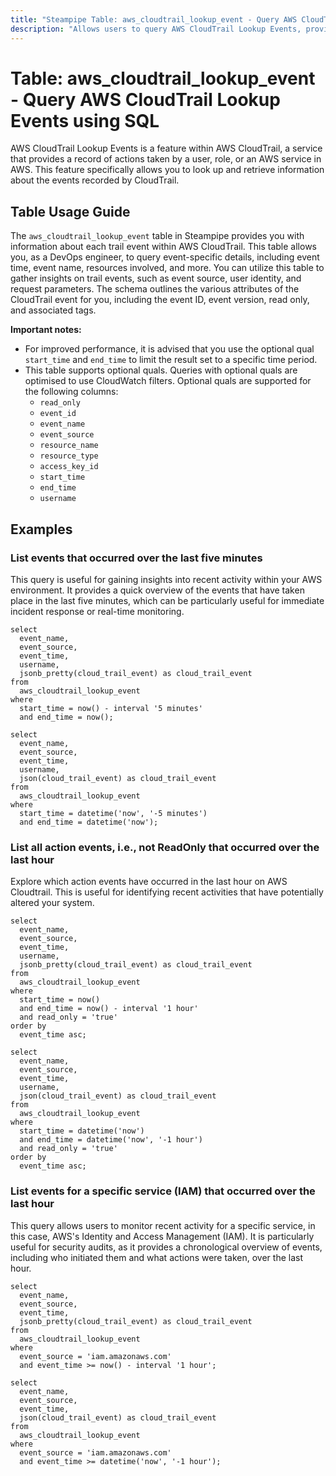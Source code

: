 ```yaml
---
title: "Steampipe Table: aws_cloudtrail_lookup_event - Query AWS CloudTrail Lookup Events using SQL"
description: "Allows users to query AWS CloudTrail Lookup Events, providing information about each trail event within AWS CloudTrail. The table can be used to retrieve details such as the event time, event name, resources involved, and much more."
---
```


# Table: aws_cloudtrail_lookup_event - Query AWS CloudTrail Lookup Events using SQL

AWS CloudTrail Lookup Events is a feature within AWS CloudTrail, a service that provides a record of actions taken by a user, role, or an AWS service in AWS. This feature specifically allows you to look up and retrieve information about the events recorded by CloudTrail.

## Table Usage Guide

The `aws_cloudtrail_lookup_event` table in Steampipe provides you with information about each trail event within AWS CloudTrail. This table allows you, as a DevOps engineer, to query event-specific details, including event time, event name, resources involved, and more. You can utilize this table to gather insights on trail events, such as event source, user identity, and request parameters. The schema outlines the various attributes of the CloudTrail event for you, including the event ID, event version, read only, and associated tags.

**Important notes:**

- For improved performance, it is advised that you use the optional qual `start_time` and `end_time` to limit the result set to a specific time period.
- This table supports optional quals. Queries with optional quals are optimised to use CloudWatch filters. Optional quals are supported for the following columns:
  - `read_only`
  - `event_id`
  - `event_name`
  - `event_source`
  - `resource_name`
  - `resource_type`
  - `access_key_id`
  - `start_time`
  - `end_time`
  - `username`

## Examples

### List events that occurred over the last five minutes

This query is useful for gaining insights into recent activity within your AWS environment. It provides a quick overview of the events that have taken place in the last five minutes, which can be particularly useful for immediate incident response or real-time monitoring.

```sql+postgres
select
  event_name,
  event_source,
  event_time,
  username,
  jsonb_pretty(cloud_trail_event) as cloud_trail_event
from
  aws_cloudtrail_lookup_event
where
  start_time = now() - interval '5 minutes'
  and end_time = now();
```

```sql+sqlite
select
  event_name,
  event_source,
  event_time,
  username,
  json(cloud_trail_event) as cloud_trail_event
from
  aws_cloudtrail_lookup_event
where
  start_time = datetime('now', '-5 minutes')
  and end_time = datetime('now');
```

### List all action events, i.e., not ReadOnly that occurred over the last hour

Explore which action events have occurred in the last hour on AWS Cloudtrail. This is useful for identifying recent activities that have potentially altered your system.

```sql+postgres
select
  event_name,
  event_source,
  event_time,
  username,
  jsonb_pretty(cloud_trail_event) as cloud_trail_event
from
  aws_cloudtrail_lookup_event
where
  start_time = now()
  and end_time = now() - interval '1 hour'
  and read_only = 'true'
order by
  event_time asc;
```

```sql+sqlite
select
  event_name,
  event_source,
  event_time,
  username,
  json(cloud_trail_event) as cloud_trail_event
from
  aws_cloudtrail_lookup_event
where
  start_time = datetime('now')
  and end_time = datetime('now', '-1 hour')
  and read_only = 'true'
order by
  event_time asc;
```

### List events for a specific service (IAM) that occurred over the last hour

This query allows users to monitor recent activity for a specific service, in this case, AWS's Identity and Access Management (IAM). It is particularly useful for security audits, as it provides a chronological overview of events, including who initiated them and what actions were taken, over the last hour.

```sql+postgres
select
  event_name,
  event_source,
  event_time,
  jsonb_pretty(cloud_trail_event) as cloud_trail_event
from
  aws_cloudtrail_lookup_event
where
  event_source = 'iam.amazonaws.com'
  and event_time >= now() - interval '1 hour';
```

```sql+sqlite
select
  event_name,
  event_source,
  event_time,
  json(cloud_trail_event) as cloud_trail_event
from
  aws_cloudtrail_lookup_event
where
  event_source = 'iam.amazonaws.com'
  and event_time >= datetime('now', '-1 hour');
```

